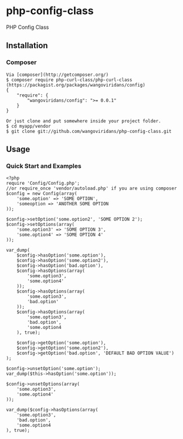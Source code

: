 php-config-class
================

PHP Config Class

## Installation

### Composer

    Via [composer](http://getcomposer.org/)
    $ composer require php-curl-class/php-curl-class
    (https://packagist.org/packages/wangoviridans/config)
    {
        "require": {
            "wangoviridans/config": ">= 0.0.1"
        }
    }

    Or just clone and put somewhere inside your project folder.
    $ cd myapp/vendor
    $ git clone git://github.com/wangoviridans/php-config-class.git

## Usage

### Quick Start and Examples

    <?php
    require 'Config/Config.php';
    //or require_once 'vendor/autoload.php' if you are using composer
    $config = new Config(array(
        'some.option' => 'SOME OPTION',
        'someoption => 'ANOTHER SOME OPTION
    ));

    $config->setOption('some.option2', 'SOME OPTION 2');
    $config->setOptions(array(
        'some.option3' => 'SOME OPTION 3',
        'some.option4' => 'SOME OPTION 4'
    ));

    var_dump(
        $config->hasOption('some.option'),
        $config->hasOption('some.option2'),
        $config->hasOption('bad.option'),
        $config->hasOptions(array(
            'some.option3',
            'some.option4'
        ));
        $config->hasOptions(array(
            'some.option3',
            'bad.option'
        ));
        $config->hasOptions(array(
            'some.option3',
            'bad.option',
            'some.option4
        ), true);

        $config->getOption('some.option'),
        $config->getOption('some.option2'),
        $config->getOption('bad.option', 'DEFAULT BAD OPTION VALUE')
    );

    $config->unsetOption('some.option');
    var_dump($this->hasOption('some.option'));

    $config->unsetOptions(array(
        'some.option3',
        'some.option4'
    ));

    var_dump($config->hasOptions(array(
        'some.option3',
        'bad.option',
        'some.option4
    ), true);